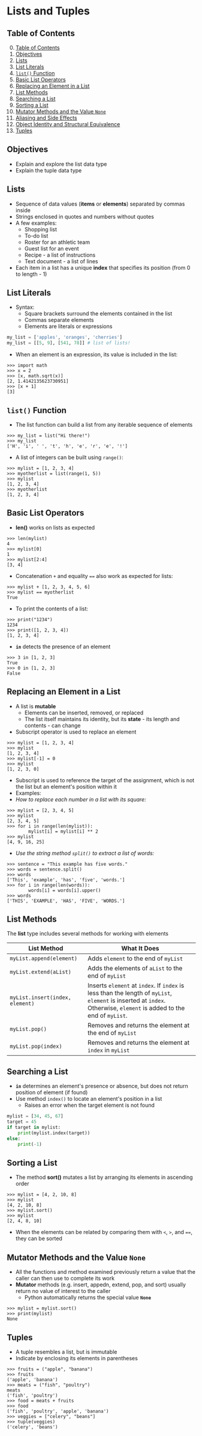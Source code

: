 # Lists and Tuples

## Table of Contents

0. [Table of Contents](#table-of-contents)
1. [Objectives](#objectives)
2. [Lists](#lists)
3. [List Literals](#list-literals)
4. [`list()` Function](#list-function)
5. [Basic List Operators](#basic-list-operators)
6. [Replacing an Element in a List](#replacing-an-element-in-a-list)
7. [List Methods](#list-methods)
8. [Searching a List](#searching-a-list)
9. [Sorting a List](#sorting-a-list)
10. [Mutator Methods and the Value `None`](#mutator-methods-and-the-value-none)
11. [Aliasing and Side Effects](#aliasing-and-side-effects)
12. [Object Identity and Structural Equivalence](#object-identity-and-structural-equivalence)
13. [Tuples](#tuples)

## Objectives

- Explain and explore the list data type
- Explain the tuple data type

## Lists

- Sequence of data values (**items** or **elements**) separated by commas inside
- Strings enclosed in quotes and numbers without quotes
- A few examples:
    - Shopping list
    - To-do list
    - Roster for an athletic team
    - Guest list for an event
    - Recipe - a list of instructions
    - Text document - a list of lines
- Each item in a list has a unique **index** that specifies its position (from 0 to length - 1)

## List Literals

- Syntax:
    - Square brackets surround the elements contained in the list
    - Commas separate elements
    - Elements are literals or expressions
```python
my_list = ['apples', 'oranges', 'cherries']
my_list = [[5, 9], [541, 78]] # list of lists!
```
- When an element is an expression, its value is included in the list:
```shell
>>> import math
>>> x = 2
>>> [x, math.sqrt(x)]
[2, 1.4142135623730951]
>>> [x + 1]
[3]
```

## `list()` Function

- The list function can build a list from any iterable sequence of elements
```shell
>>> my_list = list("Hi there!")
>>> my_list
['H', 'i', ' ', 't', 'h', 'e', 'r', 'e', '!']
```
- A list of integers can be built using `range()`:
```shell
>>> mylist = [1, 2, 3, 4]
>>> myotherlist = list(range(1, 5))
>>> mylist
[1, 2, 3, 4]
>>> myotherlist
[1, 2, 3, 4]
```

## Basic List Operators

- **len()** works on lists as expected
```shell
>>> len(mylist)
4
>>> mylist[0]
1
>>> mylist[2:4]
[3, 4]
```
- Concatenation `+` and equality `==` also work as expected for lists:
```shell
>>> mylist + [1, 2, 3, 4, 5, 6]
>>> mylist == myotherlist
True
```
- To print the contents of a list:
```shell
>>> print("1234")
1234
>>> print([1, 2, 3, 4])
[1, 2, 3, 4]
```
- **`in`** detects the presence of an element
```shell
>>> 3 in [1, 2, 3]
True
>>> 0 in [1, 2, 3]
False
```

## Replacing an Element in a List

- A list is **mutable**
    - Elements can be inserted, removed, or replaced
    - The list itself maintains its identity, but its **state** - its length and contents - can change
- Subscript operator is used to replace an element
```shell
>>> mylist = [1, 2, 3, 4]
>>> mylist
[1, 2, 3, 4]
>>> mylist[-1] = 0
>>> mylist
[1, 2, 3, 0]
```
- Subscript is used to reference the target of the assignment, which is not the list but an element's position within it
- Examples:
- *How to replace each number in a list with its square:*
```shell
>>> mylist = [2, 3, 4, 5]
>>> mylist
[2, 3, 4, 5]
>>> for i in range(len(mylist)):
        mylist[i] = mylist[i] ** 2
>>> mylist
[4, 9, 16, 25]
```

- *Use the string method `split()` to extract a list of words:*
```shell
>>> sentence = "This example has five words."
>>> words = sentence.split()
>>> words
['This', 'example', 'has', 'five', 'words.']
>>> for i in range(len(words)):
        words[i] = words[i].upper()
>>> words
['THIS', 'EXAMPLE', 'HAS', 'FIVE', 'WORDS.']
```

## List Methods

The **list** type includes several methods for working with elements

| List Method              | What It Does                                                                                     |
|--------------------------|--------------------------------------------------------------------------------------------------|
| `myList.append(element)` | Adds `element` to the end of `myList`                                                            |
| `myList.extend(aList)`   | Adds the elements of `aList` to the end of `myList`                                              |
| `myList.insert(index, element)` | Inserts `element` at `index`. If `index` is less than the length of `myList`, `element` is inserted at `index`. Otherwise, `element` is added to the end of `myList`. |
| `myList.pop()`           | Removes and returns the element at the end of `myList`                                           |
| `myList.pop(index)`      | Removes and returns the element at `index` in `myList`                                           |

## Searching a List

- **`in`** determines an element's presence or absence, but does 
not return position of element (if found)
- Use method `index()` to locate an element's position in a list
    - Raises an error when the target element is not found 
```python
mylist = [34, 45, 67]
target = 45
if target in mylist:
    print(mylist.index(target))
else:
    print(-1)
```

## Sorting a List

- The method **sort()** mutates a list by arranging its elements 
in ascending order 
```shell
>>> mylist = [4, 2, 10, 8]
>>> mylist 
[4, 2, 10, 8]
>>> mylist.sort()
>>> mylist 
[2, 4, 8, 10]
```
- When the elements can be related by comparing them with `<`, `>`, 
and `==`, they can be sorted

## Mutator Methods and the Value `None`

- All the functions and method examined previously return a value 
that the caller can then use to complete its work 
- **Mutator** methods (e.g. insert, appedn, extend, pop, and sort)
usually return no value of interest to the caller
    - Python automatically returns the special value **`None`**
```shell
>>> mylist = mylist.sort()
>>> print(mylist)
None 
```

## Tuples

- A tuple resembles a list, but is immutable
- Indicate by enclosing its elements in parentheses
```shell
>>> fruits = ("apple", "banana")
>>> fruits 
('apple', 'banana')
>>> meats = ("fish", "poultry")
meats 
('fish', 'poultry')
>>> food = meats + fruits
>>> food
('fish', 'poultry', 'apple', 'banana')
>>> veggies = ["celery", "beans"]
>>> tuple(veggies)
('celery', 'beans')
```
